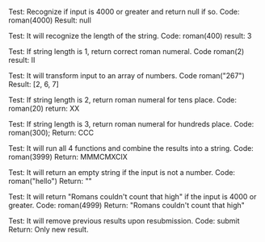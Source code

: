Test: Recognize if input is 4000 or greater and return null if so. 
Code: roman(4000)
Result: null

Test: It will recognize the length of the string.
Code: roman(400)
result: 3

Test: If string length is 1, return correct roman numeral.
Code roman(2)
result: II

Test: It will transform input to an array of numbers.
Code roman("267")
Result: [2, 6, 7]

Test: If string length is 2, return roman numeral for tens place.
Code: roman(20)
return: XX

Test: If string length is 3, return roman numeral for hundreds place.
Code: roman(300);
Return: CCC

Test: It will run all 4 functions and combine the results into a string.
Code: roman(3999)
Return: MMMCMXCIX

Test: It will return an empty string if the input is not a number.
Code: roman("hello")
Return: ""

Test: It will return "Romans couldn't count that high" if the input is 4000 or greater.
Code: roman(4999)
Return: "Romans couldn't count that high"

Test: It will remove previous results upon resubmission.
Code: submit
Return: Only new result.